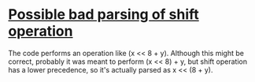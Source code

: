 # [Possible bad parsing of shift operation](https://spotbugs.readthedocs.io/en/latest/bugDescriptions.html#BSHIFT_WRONG_ADD_PRIORITY)

The code performs an operation like (x << 8 + y). Although this might be correct, probably it was meant
to perform (x << 8) + y, but shift operation has
a lower precedence, so it's actually parsed as x << (8 + y).